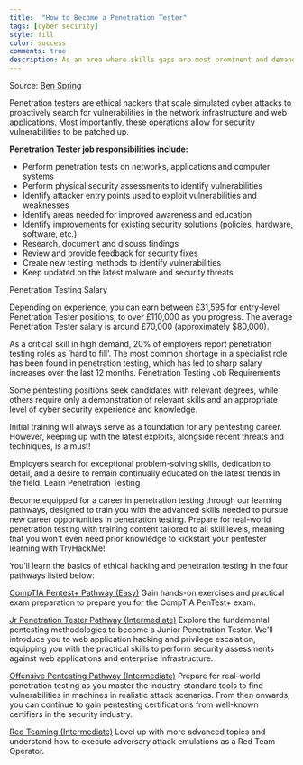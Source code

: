 ```yaml
---
title:  "How to Become a Penetration Tester"
tags: [cyber secirity]
style: fill
color: success
comments: true
description: As an area where skills gaps are most prominent and demand is at its highest, penetration testing is promised to be a secure, rewarding career with a wealth of learning capabilities and a highly competitive salary.
---
```

Source: [Ben Spring](https://tryhackme.com/resources/blog/how-to-become-a-penetration-tester)

Penetration testers are ethical hackers that scale simulated cyber attacks to proactively search for vulnerabilities in the network infrastructure and web applications. Most importantly, these operations allow for security vulnerabilities to be patched up.

**Penetration Tester job responsibilities include:**

* Perform penetration tests on networks, applications and computer systems
* Perform physical security assessments to identify vulnerabilities
* Identify attacker entry points used to exploit vulnerabilities and weaknesses
* Identify areas needed for improved awareness and education
* Identify improvements for existing security solutions (policies, hardware, software, etc.)
* Research, document and discuss findings
* Review and provide feedback for security fixes
* Create new testing methods to identify vulnerabilities
* Keep updated on the latest malware and security threats

Penetration Testing Salary

Depending on experience, you can earn between £31,595 for entry-level Penetration Tester positions, to over £110,000 as you progress. The average Penetration Tester salary is around £70,000 (approximately $80,000).

As a critical skill in high demand, 20% of employers report penetration testing roles as ‘hard to fill’. The most common shortage in a specialist role has been found in penetration testing, which has led to sharp salary increases over the last 12 months.
Penetration Testing Job Requirements

Some pentesting positions seek candidates with relevant degrees, while others require only a demonstration of relevant skills and an appropriate level of cyber security experience and knowledge.

Initial training will always serve as a foundation for any pentesting career. However, keeping up with the latest exploits, alongside recent threats and techniques, is a must!

Employers search for exceptional problem-solving skills, dedication to detail, and a desire to remain continually educated on the latest trends in the field.
Learn Penetration Testing

Become equipped for a career in penetration testing through our learning pathways, designed to train you with the advanced skills needed to pursue new career opportunities in penetration testing. Prepare for real-world penetration testing with training content tailored to all skill levels, meaning that you won't even need prior knowledge to kickstart your pentester learning with TryHackMe!

You’ll learn the basics of ethical hacking and penetration testing in the four pathways listed below:

[CompTIA Pentest+ Pathway (Easy)](https://tryhackme.com/path-action/pentestplus/join?ref=rmb-dev.github.io/)
Gain hands-on exercises and practical exam preparation to prepare you for the CompTIA PenTest+ exam.

[Jr Penetration Tester Pathway (Intermediate)](https://tryhackme.com/path-action/jrpenetrationtester/join?ref=rmb-dev.github.io/)
Explore the fundamental pentesting methodologies to become a Junior Penetration Tester. We'll introduce you to web application hacking and privilege escalation, equipping you with the practical skills to perform security assessments against web applications and enterprise infrastructure.

[Offensive Pentesting Pathway (Intermediate)](https://tryhackme.com/path-action/pentesting/join?ref=rmb-dev.github.io/)
Prepare for real-world penetration testing as you master the industry-standard tools to find vulnerabilities in machines in realistic attack scenarios. From then onwards, you can continue to gain pentesting certifications from well-known certifiers in the security industry.

[Red Teaming (Intermediate)](https://tryhackme.com/path/outline/redteaming?ref=rmb-dev.github.io/)
Level up with more advanced topics and understand how to execute adversary attack emulations as a Red Team Operator.
